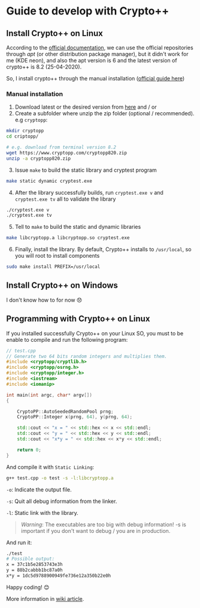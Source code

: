 # Guide to develop with Crypto++
## Install Crypto++ on Linux
According to the [official documentation](https://www.cryptopp.com/wiki/Linux), we can use the official repositories through *apt* (or other distribution package manager), but it didn't work for me (KDE neon), and also the apt version is 6 and the latest version of crypto++ is 8.2 (25-04-2020).

So, I install crypto++ through the manual installation ([official guide here](https://www.cryptopp.com/wiki/Linux#Build_and_Install_the_Library))
### Manual installation
1. Download latest or the desired version from [here](https://www.cryptopp.com/#download) and / or
2. Create a subfolder where unzip the zip folder (optional / recommended). e.g `cryptopp`:
```bash
mkdir cryptopp
cd criptopp/

# e.g. download from terminal version 8.2
wget https://www.cryptopp.com/cryptopp820.zip
unzip -a cryptopp820.zip
```
3. Issue `make` to build the static library and cryptest program
```bash
make static dynamic cryptest.exe
``` 
4. After the library successfully builds, run `cryptest.exe v` and `cryptest.exe tv` all to validate the library
```bash
./cryptest.exe v
./cryptest.exe tv
```
5. Tell to `make` to build the static and dynamic libraries
```bash
make libcryptopp.a libcryptopp.so cryptest.exe
```
6. Finally, install the library. By default, Crypto++ installs to `/usr/local`, so you will root to install components
```bash
sudo make install PREFIX=/usr/local
```
## Install Crypto++ on Windows
I don't know how to for now :disappointed:

## Programming with Crypto++ on Linux

If you installed successfully Crypto++ on your Linux SO, you must to be enable to compile and run the following program:

```c++
// test.cpp
// Generate two 64 bits random integers and multiplies them.
#include <cryptopp/cryptlib.h>
#include <cryptopp/osrng.h>
#include <cryptopp/integer.h>
#include <iostream>
#include <iomanip>

int main(int argc, char* argv[])
{

    CryptoPP::AutoSeededRandomPool prng;
    CryptoPP::Integer x(prng, 64), y(prng, 64);

    std::cout << "x = " << std::hex << x << std::endl;
    std::cout << "y = " << std::hex << y << std::endl;
    std::cout << "x*y = " << std::hex << x*y << std::endl;

    return 0;
}
```
And compile it with `Static Linking`:
```bash
g++ test.cpp -o test -s -l:libcryptopp.a   
```
`-o`: Indicate the output file.

`-s`: Quit all debug information from the linker.

`-l`: Static link with the library.

> *Warning*: The executables are too big with debug information! -s is important if you don't want to debug / you are in production.

And run it:
```bash
./test
# Possible output:
x = 37c1b5e2853743e3h
y = 88b2cabbb1bc87a0h
x*y = 1dc5d9788900949fe736e12a350b22e0h
```
Happy coding! :blush:

More information in [wiki article](https://www.cryptopp.com/wiki/Linux).